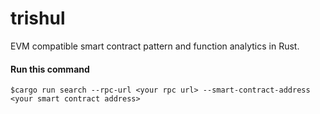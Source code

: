 # trishul
EVM compatible smart contract pattern and function analytics in Rust.

#### Run this command

```
$cargo run search --rpc-url <your rpc url> --smart-contract-address <your smart contract address>
```
